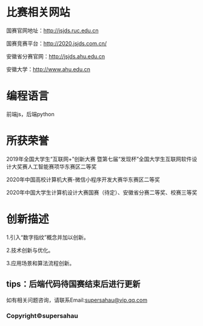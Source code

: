 # 比赛相关网站
国赛官网地址：http://jsjds.ruc.edu.cn

国赛竞赛平台：http://2020.jsjds.com.cn/

安徽省分赛官网：http://jsjds.ahu.edu.cn

安徽大学：http://www.ahu.edu.cn
# 编程语言
前端js，后端python
# 所获荣誉
2019年全国大学生“互联网+”创新大赛 暨第七届“发现杯”全国大学生互联网软件设计大奖赛人工智能赛项华东赛区二等奖

2020年中国高校计算机大赛-微信小程序开发大赛华东赛区二等奖

2020年中国大学生计算机设计大赛国赛（待定）、安徽省分赛二等奖、校赛三等奖
# 创新描述
1.引入“数字指纹”概念并加以创新。

2.技术创新与优化。

3.应用场景和算法流程创新。

## tips：后端代码待国赛结束后进行更新

如有相关问题咨询，请联系Email:supersahau@vip.qq.com

### Copyright©supersahau
